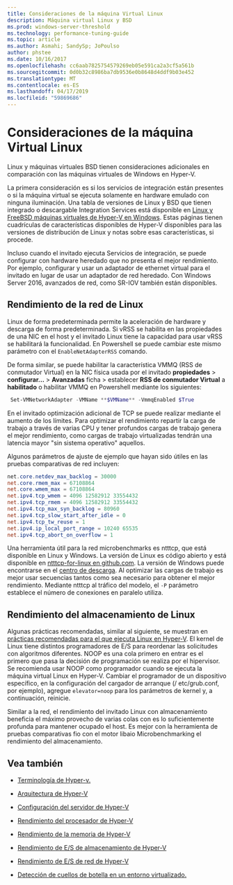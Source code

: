 ```yaml
---
title: Consideraciones de la máquina Virtual Linux
description: Máquina virtual Linux y BSD
ms.prod: windows-server-threshold
ms.technology: performance-tuning-guide
ms.topic: article
ms.author: Asmahi; SandySp; JoPoulso
author: phstee
ms.date: 10/16/2017
ms.openlocfilehash: cc6aab7825754579269eb05e591ca2a3cf5a561b
ms.sourcegitcommit: 0d0b32c8986ba7db9536e0b8648d4ddf9b03e452
ms.translationtype: MT
ms.contentlocale: es-ES
ms.lasthandoff: 04/17/2019
ms.locfileid: "59869686"
---
```

# <a name="linux-virtual-machine-considerations"></a>Consideraciones de la máquina Virtual Linux

Linux y máquinas virtuales BSD tienen consideraciones adicionales en comparación con las máquinas virtuales de Windows en Hyper-V.

La primera consideración es si los servicios de integración están presentes o si la máquina virtual se ejecuta solamente en hardware emulado con ninguna iluminación. Una tabla de versiones de Linux y BSD que tienen integrado o descargable Integration Services está disponible en [Linux y FreeBSD máquinas virtuales de Hyper-V en Windows](https://technet.microsoft.com/windows-server-docs/compute/hyper-v/supported-linux-and-freebsd-virtual-machines-for-hyper-v-on-windows). Estas páginas tienen cuadrículas de características disponibles de Hyper-V disponibles para las versiones de distribución de Linux y notas sobre esas características, si procede.

Incluso cuando el invitado ejecuta Servicios de integración, se puede configurar con hardware heredado que no presenta el mejor rendimiento. Por ejemplo, configurar y usar un adaptador de ethernet virtual para el invitado en lugar de usar un adaptador de red heredado. Con Windows Server 2016, avanzados de red, como SR-IOV también están disponibles.

## <a name="linux-network-performance"></a>Rendimiento de la red de Linux

Linux de forma predeterminada permite la aceleración de hardware y descarga de forma predeterminada. Si vRSS se habilita en las propiedades de una NIC en el host y el invitado Linux tiene la capacidad para usar vRSS se habilitará la funcionalidad. En Powershell se puede cambiar este mismo parámetro con el `EnableNetAdapterRSS` comando.

De forma similar, se puede habilitar la característica VMMQ (RSS de conmutador Virtual) en la NIC física usada por el invitado **propiedades** > **configurar...**   >  **Avanzadas** ficha > establecer **RSS de conmutador Virtual** a **habilitado** o habilitar VMMQ en Powershell mediante los siguientes:

```PowerShell
 Set-VMNetworkAdapter -VMName **$VMName** -VmmqEnabled $True
 ```

En el invitado optimización adicional de TCP se puede realizar mediante el aumento de los límites. Para optimizar el rendimiento repartir la carga de trabajo a través de varias CPU y tener profundos cargas de trabajo genera el mejor rendimiento, como cargas de trabajo virtualizadas tendrán una latencia mayor "sin sistema operativo" aquellos.

Algunos parámetros de ajuste de ejemplo que hayan sido útiles en las pruebas comparativas de red incluyen:

```PowerShell
net.core.netdev_max_backlog = 30000
net.core.rmem_max = 67108864
net.core.wmem_max = 67108864
net.ipv4.tcp_wmem = 4096 12582912 33554432
net.ipv4.tcp_rmem = 4096 12582912 33554432
net.ipv4.tcp_max_syn_backlog = 80960
net.ipv4.tcp_slow_start_after_idle = 0
net.ipv4.tcp_tw_reuse = 1
net.ipv4.ip_local_port_range = 10240 65535
net.ipv4.tcp_abort_on_overflow = 1
```

Una herramienta útil para la red microbenchmarks es ntttcp, que está disponible en Linux y Windows. La versión de Linux es código abierto y está disponible en [ntttcp-for-linux en github.com](https://github.com/Microsoft/ntttcp-for-linux). La versión de Windows puede encontrarse en el [centro de descarga](https://gallery.technet.microsoft.com/NTttcp-Version-528-Now-f8b12769). Al optimizar las cargas de trabajo es mejor usar secuencias tantos como sea necesario para obtener el mejor rendimiento. Mediante ntttcp al tráfico del modelo, el `-P` parámetro establece el número de conexiones en paralelo utiliza.

## <a name="linux-storage-performance"></a>Rendimiento del almacenamiento de Linux

Algunas prácticas recomendadas, similar al siguiente, se muestran en [prácticas recomendadas para el que ejecuta Linux en Hyper-V](https://technet.microsoft.com/windows-server-docs/compute/hyper-v/best-practices-for-running-linux-on-hyper-v). El kernel de Linux tiene distintos programadores de E/S para reordenar las solicitudes con algoritmos diferentes. NOOP es una cola primero en entrar es el primero que pasa la decisión de programación se realiza por el hipervisor. Se recomienda usar NOOP como programador cuando se ejecuta la máquina virtual Linux en Hyper-V. Cambiar el programador de un dispositivo específico, en la configuración del cargador de arranque (/ etc/grub.conf, por ejemplo), agregue `elevator=noop` para los parámetros de kernel y, a continuación, reinicie.

Similar a la red, el rendimiento del invitado Linux con almacenamiento beneficia el máximo provecho de varias colas con es lo suficientemente profunda para mantener ocupado el host. Es mejor con la herramienta de pruebas comparativas fio con el motor libaio Microbenchmarking el rendimiento del almacenamiento.

## <a name="see-also"></a>Vea también

-   [Terminología de Hyper-v.](terminology.md)

-   [Arquitectura de Hyper-V](architecture.md)

-   [Configuración del servidor de Hyper-V](configuration.md)

-   [Rendimiento del procesador de Hyper-V](processor-performance.md)

-   [Rendimiento de la memoria de Hyper-V](memory-performance.md)

-   [Rendimiento de E/S de almacenamiento de Hyper-V](storage-io-performance.md)

-   [Rendimiento de E/S de red de Hyper-V](network-io-performance.md)

-   [Detección de cuellos de botella en un entorno virtualizado.](detecting-virtualized-environment-bottlenecks.md)
